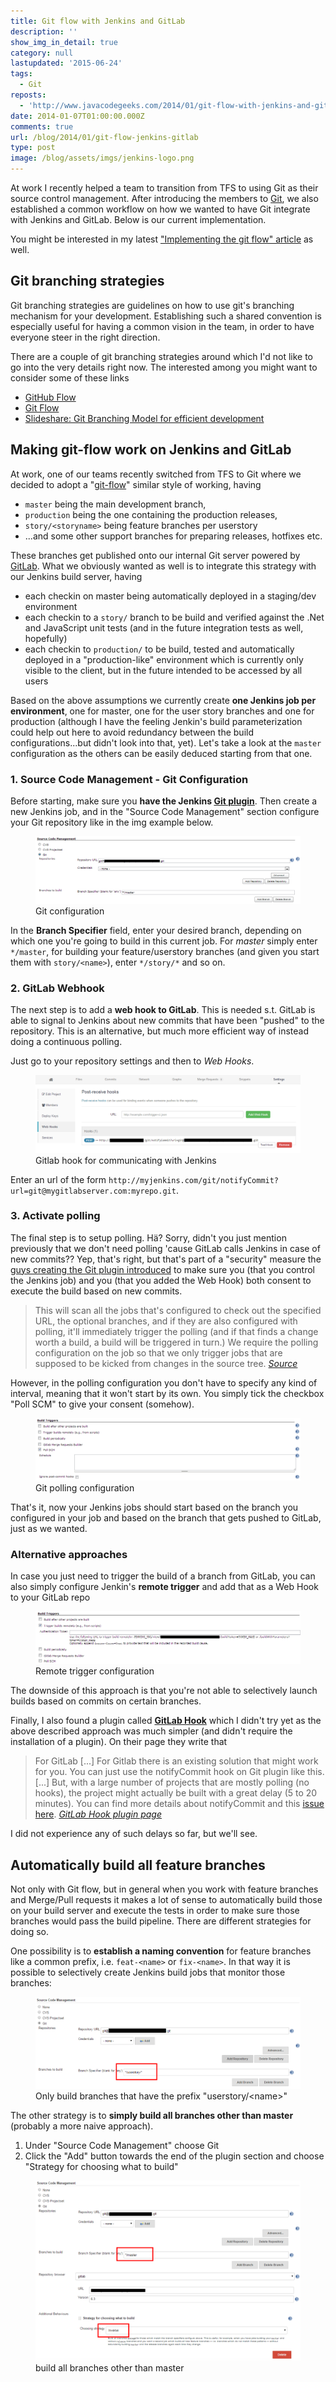 ```yaml
---
title: Git flow with Jenkins and GitLab
description: ''
show_img_in_detail: true
category: null
lastupdated: '2015-06-24'
tags:
  - Git
reposts:
  - 'http://www.javacodegeeks.com/2014/01/git-flow-with-jenkins-and-gitlab.html'
date: 2014-01-07T01:00:00.000Z
comments: true
url: /blog/2014/01/git-flow-jenkins-gitlab
type: post
image: /blog/assets/imgs/jenkins-logo.png
---
```


At work I recently helped a team to transition from TFS to using Git as their source control management. After introducing the members to [Git](/blog/2013/04/git-explained/), we also established a common workflow on how we wanted to have Git integrate with Jenkins and GitLab. Below is our current implementation.

<p class="notice tip">
    You might be interested in my latest <a href="/blog/2014/09/implementing-the-git-flow/">"Implementing the git flow" article</a> as well.
</p>

## Git branching strategies

Git branching strategies are guidelines on how to use git's branching mechanism for your development. Establishing such a shared convention is especially useful for having a common vision in the team, in order to have everyone steer in the right direction.

There are a couple of git branching strategies around which I'd not like to go into the very details right now. The interested among you might want to consider some of these links

- [GitHub Flow](http://scottchacon.com/2011/08/31/github-flow.html)
- [Git Flow](http://nvie.com/posts/a-successful-git-branching-model/)
- [Slideshare: Git Branching Model for efficient development](http://www.slideshare.net/lemiorhan/git-branching-model)

## Making git-flow work on Jenkins and GitLab

At work, one of our teams recently switched from TFS to Git where we decided to adopt a "[git-flow](http://nvie.com/posts/a-successful-git-branching-model/)" similar style of working, having 

- `master` being the main development branch,
- `production` being the one containing the production releases,
- `story/<storyname>` being feature branches per userstory
- ...and some other support branches for preparing releases, hotfixes etc.

These branches get published onto our internal Git server powered by [GitLab](http://gitlab.org/). What we obviously wanted as well is to integrate this strategy with our Jenkins build server, having

- each checkin on master being automatically deployed in a staging/dev environment
- each checkin to a `story/` branch to be build and verified against the .Net and JavaScript unit tests (and in the future integration tests as well, hopefully)
- each checkin to `production/` to be build, tested and automatically deployed in a "production-like" environment which is currently only visible to the client, but in the future intended to be accessed by all users

Based on the above assumptions we currently create **one Jenkins job per environment**, one for master, one for the user story branches and one for production (although I have the feeling Jenkin's build parameterization could help out here to avoid redundancy between the build configurations...but didn't look into that, yet). Let's take a look at the `master` configuration as the others can be easily deduced starting from that one.

### 1. Source Code Management - Git Configuration

Before starting, make sure you **have the Jenkins [Git plugin](https://wiki.jenkins-ci.org/display/JENKINS/Git+Plugin)**. Then create a new Jenkins job, and in the "Source Code Management" section configure your Git repository like in the img example below.

<figure>
  <img src="/blog/assets/imgs/jenkins-gitconfig.png" />
  <figcaption>Git configuration</figcaption>
</figure>

In the **Branch Specifier** field, enter your desired branch, depending on which one you're going to build in this current job. For _master_ simply enter `*/master`, for building your feature/userstory branches (and given you start them with `story/<name>`), enter `*/story/*` and so on.

### 2. GitLab Webhook

The next step is to add a **web hook to GitLab**. This is needed s.t. GitLab is able to signal to Jenkins about new commits that have been "pushed" to the repository. This is an alternative, but much more efficient way of instead doing a continuous polling.

Just go to your repository settings and then to _Web Hooks_.

<figure>
  <img src="/blog/assets/imgs/gitlab-webhook.png" />
  <figcaption>Gitlab hook for communicating with Jenkins</figcaption>
</figure>

Enter an url of the form `http://myjenkins.com/git/notifyCommit?url=git@mygitlabserver.com:myrepo.git`.

### 3. Activate polling

The final step is to setup polling. Hä? Sorry, didn't you just mention previously that we don't need polling 'cause GitLab calls Jenkins in case of new commits?? Yep, that's right, but that's part of a "security" measure the [guys creating the Git plugin introduced](https://wiki.jenkins-ci.org/display/JENKINS/Git+Plugin#GitPlugin-Pushnotificationfromrepository) to make sure you (that you control the Jenkins job) and you (that you added the Web Hook) both consent to execute the build based on new commits.

> This will scan all the jobs that's configured to check out the specified URL, the optional branches, and if they are also configured with polling, it'll immediately trigger the polling (and if that finds a change worth a build, a build will be triggered in turn.) We require the polling configuration on the job so that we only trigger jobs that are supposed to be kicked from changes in the source tree. <cite><a href="https://wiki.jenkins-ci.org/display/JENKINS/Git+Plugin#GitPlugin-Pushnotificationfromrepository">Source</a></cite>

However, in the polling configuration you don't have to specify any kind of interval, meaning that it won't start by its own. You simply tick the checkbox "Poll SCM" to give your consent (somehow).

<figure>
  <img src="/blog/assets/imgs/jenkins-gitpolling.png" />
  <figcaption>Git polling configuration</figcaption>
</figure>

That's it, now your Jenkins jobs should start based on the branch you configured in your job and based on the branch that gets pushed to GitLab, just as we wanted.

### Alternative approaches

In case you just need to trigger the build of a branch from GitLab, you can also simply configure Jenkin's **remote trigger** and add that as a Web Hook to your GitLab repo

<figure>
  <img src="/blog/assets/imgs/jenkins-gitremote-trigger.png" />
  <figcaption>Remote trigger configuration</figcaption>
</figure>

The downside of this approach is that you're not able to selectively launch builds based on commits on certain branches.

Finally, I also found a plugin called **[GitLab Hook](https://wiki.jenkins-ci.org/display/JENKINS/Gitlab+Hook+Plugin)** which I didn't try yet as the above described approach was much simpler (and didn't require the installation of a plugin). On their page they write that

> For GitLab [...] For Gitlab there is an existing solution that might work for you.
You can just use the notifyCommit hook on Git plugin like this. [...] But, with a large number of projects that are mostly polling (no hooks), the project might actually be built with a great delay (5 to 20 minutes).
You can find more details about notifyCommit and this [issue here](http://kohsuke.org/2011/12/01/polling-must-die-triggering-jenkins-builds-from-a-git-hook/). <cite><a href="https://wiki.jenkins-ci.org/display/JENKINS/Gitlab+Hook+Plugin">GitLab Hook plugin page</a></cite>

I did not experience any of such delays so far, but we'll see.

## Automatically build all feature branches

Not only with Git flow, but in general when you work with feature branches and Merge/Pull requests it makes a lot of sense to automatically build those on your build server and execute the tests in order to make sure those branches would pass the build pipeline. There are different strategies for doing so.

One possibility is to **establish a naming convention** for feature branches like a common prefix, i.e. `feat-<name>` or `fix-<name>`. In that way it is possible to selectively create Jenkins build jobs that monitor those branches:

<figure>
    <img src="/blog/assets/imgs/jenkins-build-dedicatedbranch.png" />
    <figcaption>Only build branches that have the prefix "userstory/&lt;name&gt;"</figcaption>
</figure>

The other strategy is to **simply build all branches other than master** (probably a more naive approach).

1. Under "Source Code Management" choose Git
2. Click the "Add" button towards the end of the plugin section and choose "Strategy for choosing what to build"

<figure>
    <img src="/blog/assets/imgs/jenkins-build-otherthanmaster.png" />
    <figcaption>build all branches other than master</figcaption>
</figure>
